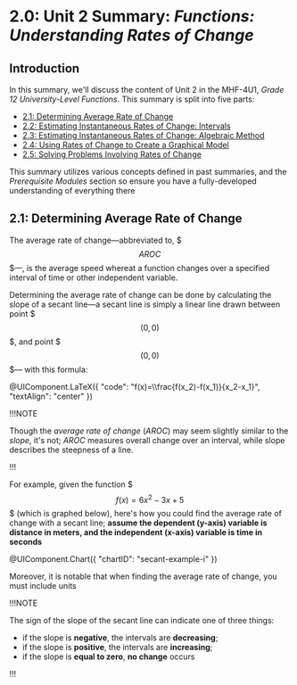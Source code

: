 <doc style="display: none;">
    title: Unit 2 Summary
    titleID: ...
    description: ...
    type: Blog
    tags: ...
    author: Daniel Hamen
    authorID: danielhamen
    date: 2023-08-25
    url: blogs/@private/unit-2-summary
    category: ...
    categorySlug: ...
</doc>

# 2.0: Unit 2 Summary: *Functions: Understanding Rates of Change*

## Introduction

In this summary, we'll discuss the content of Unit 2 in the MHF-4U1, *Grade 12 University-Level Functions*. This summary is split into five parts:

- [2.1&colon; Determining Average Rate of Change]("#-colon-determining-average-rate-of-change")
- [2.2&colon; Estimating Instantaneous Rates of Change: Intervals]("")
- [2.3&colon; Estimating Instantaneous Rates of Change: Algebraic Method]("")
- [2.4&colon; Using Rates of Change to Create a Graphical Model]("")
- [2.5&colon; Solving Problems Involving Rates of Change]("")

This summary utilizes various concepts defined in past summaries, and the *Prerequisite Modules* section so ensure you have a fully-developed understanding of everything there

## 2.1&colon; Determining Average Rate of Change

The average rate of change&mdash;abbreviated to, $$$AROC$$$&mdash;, is the average speed whereat a function changes over a specified interval of time or other independent variable.

Determining the average rate of change can be done by calculating the slope of a secant line&mdash;a secant line is simply a linear line drawn between point $$$(0,0)$$$, and point $$$(0, 0)$$$&mdash; with this formula:

@UIComponent.LaTeX({ "code": "f(x)=\\\\frac{f(x_2)-f(x_1)}{x_2-x_1}", "textAlign": "center" })

!!!NOTE

Though the *average rate of change* (*AROC*) may seem slightly similar to the *slope*, it's not; *AROC* measures overall change over an interval, while slope describes the steepness of a line.

!!!

For example, given the function $$$f(x)=6x^2-3x+5$$$ (which is graphed below), here's how you could find the average rate of change with a secant line; **assume the dependent (y-axis) variable is distance in meters, and the independent (x-axis) variable is time in seconds**

@UIComponent.Chart({ "chartID": "secant-example-i" })

Moreover, it is notable that when finding the average rate of change, you must include units

!!!NOTE

The sign of the slope of the secant line can indicate one of three things:

- if the slope is **negative**, the intervals are **decreasing**;
- if the slope is **positive**, the intervals are **increasing**;
- if the slope is **equal to zero**, **no change** occurs

!!!